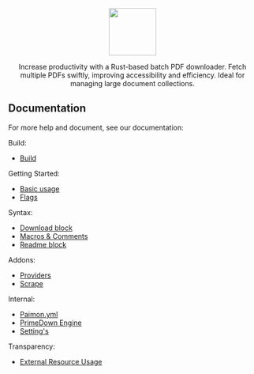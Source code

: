<div align='center'>
    <img src='https://i.imgur.com/Gc3LvcM.png' height='96'>
</div>

<p></p>

<div align='center'>Increase productivity with a Rust-based batch PDF downloader. Fetch multiple PDFs swiftly, improving accessibility and efficiency. Ideal for managing large document collections.</div>

## Documentation

For more help and document, see our documentation:

Build:

* [Build](https://github.com/Ravenlib/Paimon/wiki/Build)

Getting Started:

* [Basic usage](https://github.com/Ravenlib/Paimon/wiki/Basic-usage)
* [Flags](https://github.com/Ravenlib/Paimon/wiki/Flags)

Syntax:

* [Download block](https://github.com/Ravenlib/Paimon/wiki/Download-block)
* [Macros &amp; Comments](https://github.com/Ravenlib/Paimon/wiki/Macros-&-Comments)
* [Readme block](https://github.com/Ravenlib/Paimon/wiki/Readme-block)

Addons:

* [Providers](https://github.com/Ravenlib/Paimon/wiki/Providers)
* [Scrape](https://github.com/Ravenlib/Paimon/wiki/Scrape)

Internal:

* [Paimon.yml](https://github.com/Ravenlib/Paimon/wiki/Paimon.yml)
* [PrimeDown Engine](https://github.com/Ravenlib/Paimon/wiki/PrimeDown-Engine)
* [Setting&#39;s](https://github.com/Ravenlib/Paimon/wiki/Settings)

Transparency:

* [External Resource Usage](https://github.com/Ravenlib/Paimon/wiki/External-Resource-Usage)
